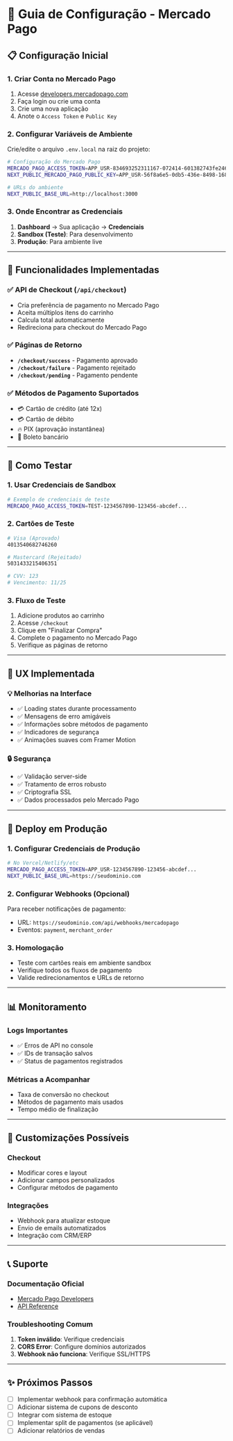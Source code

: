 # 🛒 Guia de Configuração - Mercado Pago

## 📋 **Configuração Inicial**

### 1. **Criar Conta no Mercado Pago**
1. Acesse [developers.mercadopago.com](https://developers.mercadopago.com)
2. Faça login ou crie uma conta
3. Crie uma nova aplicação
4. Anote o `Access Token` e `Public Key`

### 2. **Configurar Variáveis de Ambiente**

Crie/edite o arquivo `.env.local` na raiz do projeto:

```bash
# Configuração do Mercado Pago
MERCADO_PAGO_ACCESS_TOKEN=APP_USR-834693252311167-072414-601382743fe246f2f08174abd919e166-2579741776
NEXT_PUBLIC_MERCADO_PAGO_PUBLIC_KEY=APP_USR-56f8a6e5-0db5-436e-8498-168f6c82592c

# URLs do ambiente
NEXT_PUBLIC_BASE_URL=http://localhost:3000
```

### 3. **Onde Encontrar as Credenciais**

1. **Dashboard** → Sua aplicação → **Credenciais**
2. **Sandbox (Teste)**: Para desenvolvimento
3. **Produção**: Para ambiente live

---

## 🔧 **Funcionalidades Implementadas**

### ✅ **API de Checkout** (`/api/checkout`)
- Cria preferência de pagamento no Mercado Pago
- Aceita múltiplos itens do carrinho
- Calcula total automaticamente
- Redireciona para checkout do Mercado Pago

### ✅ **Páginas de Retorno**
- **`/checkout/success`** - Pagamento aprovado
- **`/checkout/failure`** - Pagamento rejeitado  
- **`/checkout/pending`** - Pagamento pendente

### ✅ **Métodos de Pagamento Suportados**
- 💳 Cartão de crédito (até 12x)
- 💳 Cartão de débito
- 🔥 PIX (aprovação instantânea)
- 📄 Boleto bancário

---

## 📱 **Como Testar**

### 1. **Usar Credenciais de Sandbox**
```bash
# Exemplo de credenciais de teste
MERCADO_PAGO_ACCESS_TOKEN=TEST-1234567890-123456-abcdef...
```

### 2. **Cartões de Teste**
```bash
# Visa (Aprovado)
4013540682746260

# Mastercard (Rejeitado)  
5031433215406351

# CVV: 123
# Vencimento: 11/25
```

### 3. **Fluxo de Teste**
1. Adicione produtos ao carrinho
2. Acesse `/checkout`
3. Clique em "Finalizar Compra"
4. Complete o pagamento no Mercado Pago
5. Verifique as páginas de retorno

---

## 🎨 **UX Implementada**

### 💡 **Melhorias na Interface**
- ✅ Loading states durante processamento
- ✅ Mensagens de erro amigáveis
- ✅ Informações sobre métodos de pagamento
- ✅ Indicadores de segurança
- ✅ Animações suaves com Framer Motion

### 🔒 **Segurança**
- ✅ Validação server-side
- ✅ Tratamento de erros robusto
- ✅ Criptografia SSL
- ✅ Dados processados pelo Mercado Pago

---

## 🚀 **Deploy em Produção**

### 1. **Configurar Credenciais de Produção**
```bash
# No Vercel/Netlify/etc
MERCADO_PAGO_ACCESS_TOKEN=APP_USR-1234567890-123456-abcdef...
NEXT_PUBLIC_BASE_URL=https://seudominio.com
```

### 2. **Configurar Webhooks (Opcional)**
Para receber notificações de pagamento:
- URL: `https://seudominio.com/api/webhooks/mercadopago`
- Eventos: `payment`, `merchant_order`

### 3. **Homologação**
- Teste com cartões reais em ambiente sandbox
- Verifique todos os fluxos de pagamento
- Valide redirecionamentos e URLs de retorno

---

## 📊 **Monitoramento**

### **Logs Importantes**
- ✅ Erros de API no console
- ✅ IDs de transação salvos
- ✅ Status de pagamentos registrados

### **Métricas a Acompanhar**
- Taxa de conversão no checkout
- Métodos de pagamento mais usados
- Tempo médio de finalização

---

## 🔧 **Customizações Possíveis**

### **Checkout**
- Modificar cores e layout
- Adicionar campos personalizados
- Configurar métodos de pagamento

### **Integrações**
- Webhook para atualizar estoque
- Envio de emails automatizados
- Integração com CRM/ERP

---

## 📞 **Suporte**

### **Documentação Oficial**
- [Mercado Pago Developers](https://developers.mercadopago.com)
- [API Reference](https://developers.mercadopago.com/reference)

### **Troubleshooting Comum**
1. **Token inválido**: Verifique credenciais
2. **CORS Error**: Configure domínios autorizados
3. **Webhook não funciona**: Verifique SSL/HTTPS

---

## ✨ **Próximos Passos**

- [ ] Implementar webhook para confirmação automática
- [ ] Adicionar sistema de cupons de desconto
- [ ] Integrar com sistema de estoque
- [ ] Implementar split de pagamentos (se aplicável)
- [ ] Adicionar relatórios de vendas 